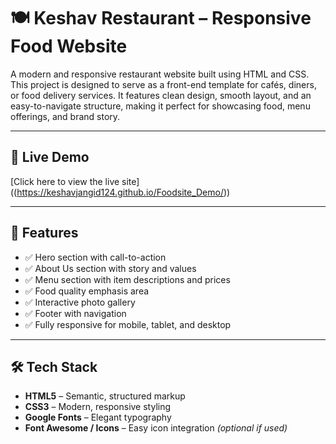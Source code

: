 # 🍽️ Keshav Restaurant – Responsive Food Website

A modern and responsive restaurant website built using HTML and CSS. This project is designed to serve as a front-end template for cafés, diners, or food delivery services. It features clean design, smooth layout, and an easy-to-navigate structure, making it perfect for showcasing food, menu offerings, and brand story.

---

## 🚀 Live Demo

[Click here to view the live site] 
((https://keshavjangid124.github.io/Foodsite_Demo/)) 

---

## 📸 Features

- ✅ Hero section with call-to-action
- ✅ About Us section with story and values
- ✅ Menu section with item descriptions and prices
- ✅ Food quality emphasis area
- ✅ Interactive photo gallery
- ✅ Footer with navigation
- ✅ Fully responsive for mobile, tablet, and desktop

---

## 🛠️ Tech Stack

- **HTML5** – Semantic, structured markup  
- **CSS3** – Modern, responsive styling  
- **Google Fonts** – Elegant typography  
- **Font Awesome / Icons** – Easy icon integration *(optional if used)*



